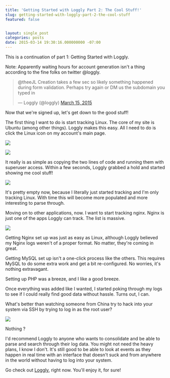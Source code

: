 ```yaml
---
title: 'Getting Started with Loggly Part 2: The Cool Stuff!'
slug: getting-started-with-loggly-part-2-the-cool-stuff
featured: false


layout: single_post
categories: posts
date: 2015-03-14 19:30:16.000000000 -07:00
---
```


This is a continuation of part 1: Getting Started with Loggly.

Note: Apparently waiting hours for account generation isn't a thing according to the fine folks on twitter @loggly.

<blockquote class="twitter-tweet">
@theeJL Creation takes a few sec so likely something happened during form validation. Perhaps try again or DM us the subdomain you typed in

— Loggly (@loggly) [March 15, 2015](https://twitter.com/loggly/status/576938047004024832?ref_src=twsrc%5Etfw)
</blockquote>
<script async src="https://platform.twitter.com/widgets.js" charset="utf-8"></script>

Now that we're signed up, let's get down to the good stuff!

The first thing I want to do is start tracking Linux. The core of my site is Ubuntu (among other things). Loggly makes this easy. All I need to do is click the Linux icon on my account's main page.

![](/wp-content/uploads/2015/03/Screenshot2015-03-1419.52.30.png?w=525)

![](/wp-content/uploads/2015/03/Screenshot2015-03-1420.01.19.png?resize=525%2C328)

It really is as simple as copying the two lines of code and running them with superuser access. Within a few seconds, Loggly grabbed a hold and started showing me cool stuff!

![](/wp-content/uploads/2015/03/Screenshot2015-03-1420.05.00.png?w=525)

It's pretty empty now, because I literally just started tracking and I'm only tracking Linux. With time this will become more populated and more interesting to parse through.

Moving on to other applications, now. I want to start tracking nginx. Nginx is just one of the apps Loggly can track. The list is massive.

![](/wp-content/uploads/2015/03/Screenshot2015-03-1420.06.39.png?w=525)

Getting Nginx set up was just as easy as Linux, although Loggly believed my Nginx logs weren't of a proper format. No matter, they're coming in great.

Getting MySQL set up isn't a one-click process like the others. This requires MySQL to do some extra work and get a bit re-configured. No worries, it's nothing extravagant.

Setting up PHP was a breeze, and I like a good breeze.

Once everything was added like I wanted, I started poking through my logs to see if I could really find good data without hassle. Turns out, I can.

What's better than watching someone from China try to hack into your system via SSH by trying to log in as the root user?

![](/wp-content/uploads/2015/03/Screenshot2015-03-1420.25.24.png?w=525)

Nothing ?

I'd recommend Loggly to anyone who wants to consolidate and be able to parse and search through their log data. You might not need the heavy plans, I know I don't. It's still good to be able to look at events as they happen in real time with an interface that doesn't suck and from anywhere in the world without having to log into your system.

Go check out [Loggly](http://loggly.com), right now. You'll enjoy it, for sure!

